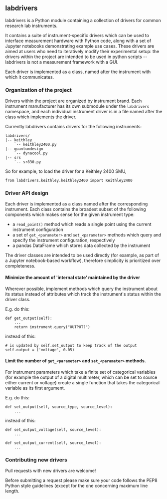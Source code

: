 ## labdrivers

labdrivers is a Python module containing a collection of drivers for common research lab instruments.

It contains a suite of instrument-specific drivers which can be used to 
interface measurement hardware with Python code, along with a set of 
Jupyter notebooks demonstrating example use cases.
These drivers are aimed at users who need to iteratively modify their experimental setup:
the drivers within the project are intended to be used in python scripts --
labdrivers is not a measurement framework with a GUI. 

Each driver is implemented as a class, named after the instrument with which it 
communicates.

### Organization of the project

Drivers within the project are organized by instrument brand. Each
instrument manufacturer has its own submodule under the `labdrivers` namespace, and
each individual instrument driver is in a file named after the class which
implements the driver.

Currently labdrivers contains drivers for the following instruments:

	labdrivers/
	|-- keithley
	    `-- keithley2400.py
	|-- quantumdesign
	    `-- dynacool.py
	|-- srs
	    `-- sr830.py

So for example, to load the driver for a Keithley 2400 SMU,

    from labdrivers.keithley.keithley2400 import Keithley2400


### Driver API design

Each driver is implemented as a class named after the corresponding instrument.
Each class contains the broadest subset of the following components
which makes sense for the given instrument type:

- a `read_point()` method which reads a single point using the current
instrument configuration
- a set of `get_<parameter>` and `set_<parameter>` methods which
query and specify the instrument configuration, respectively
- a pandas DataFrame which stores data collected by the instrument

The driver classes are intended to be used directly (for example, as part
of a Jupyter notebook-based workflow), therefore simplicity is prioritized
over completeness.

#### Minimize the amount of 'internal state' maintained by the driver

Wherever possible, implement methods which query the instrument about
its status instead of attributes which track the instrument's status
within the driver class.

E.g. do this:

    def get_output(self):
        ...
        return instrument.query("OUTPUT?")

instead of this:

    # is updated by self.set_output to keep track of the output 
    self.output = ('voltage', 0.05)

#### Limit the number of `get_<parameter>` and `set_<parameter>` methods.

For instrument parameters which take a finite set of categorical variables 
(for example the output of a digital multimeter, which can be set to source
either current or voltage) create a single function that takes the 
categorical variable as its first argument.

E.g. do this:

    def set_output(self, source_type, source_level):
        ...

instead of this:

    def set_output_voltage(self, source_level):
        ...

    def set_output_current(self, source_level):
        ...

### Contributing new drivers

Pull requests with new drivers are welcome! 

Before submitting a request please
make sure your code follows the PEP8 Python style guidelines (except for the
one concerning maximum line length. 
